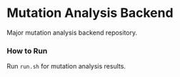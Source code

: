 # Mutation Analysis Backend #

Major mutation analysis backend repository.

### How to Run ###

Run `run.sh` for mutation analysis results.